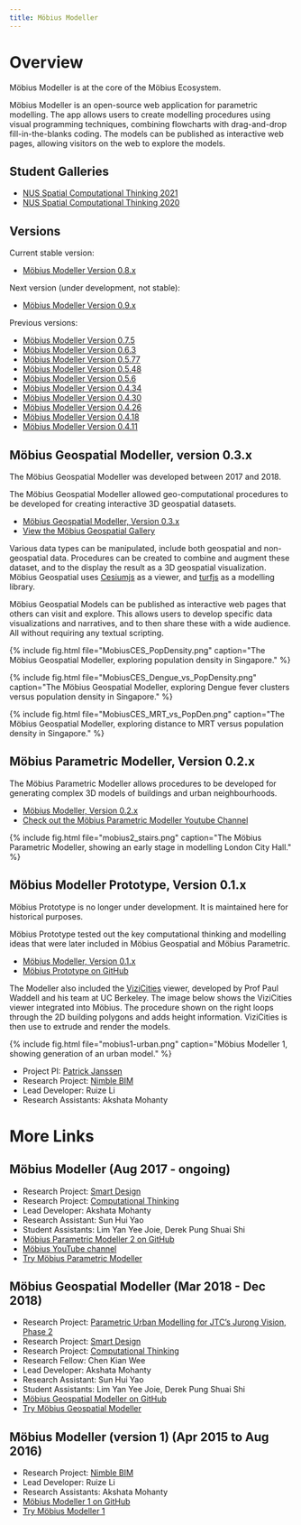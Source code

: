 ```yaml
---
title: Möbius Modeller
---
```

# Overview

Möbius Modeller is at the core of the Möbius Ecosystem. 

Möbius Modeller is an open-source web application for parametric modelling. The app allows users to
create modelling procedures using visual programming techniques, combining flowcharts with
drag-and-drop fill-in-the-blanks coding. The models can be published as interactive web pages,
allowing visitors on the web to explore the models.

## Student Galleries

* [NUS Spatial Computational Thinking 2021](https://design-automation-edu.github.io/AR2524-AY2021-Gallery/)
* [NUS Spatial Computational Thinking 2020](https://design-automation-edu.github.io/AR2524-AY2020-Gallery/)

## Versions

Current stable version:

* [Möbius Modeller Version 0.8.x](http://mobius-08.design-automation.net)

Next version (under development, not stable):

* [Möbius Modeller Version 0.9.x](http://mobius-09.design-automation.net)

Previous versions:

* [Möbius Modeller Version 0.7.5](https://design-automation.github.io/mobius-parametric-modeller-dev-0-7)
* [Möbius Modeller Version 0.6.3](https://design-automation.github.io/mobius-parametric-modeller-dev-0-6)
* [Möbius Modeller Version 0.5.77](https://design-automation.github.io/mobius-parametric-modeller-0-5-77)
* [Möbius Modeller Version 0.5.48](https://design-automation.github.io/mobius-parametric-modeller-0-5-48)
* [Möbius Modeller Version 0.5.6](https://design-automation.github.io/mobius-parametric-modeller-0-5-6)
* [Möbius Modeller Version 0.4.34](https://design-automation.github.io/mobius-parametric-modeller-0-4-34)
* [Möbius Modeller Version 0.4.30](https://design-automation.github.io/mobius-parametric-modeller-0-4-30)
* [Möbius Modeller Version 0.4.26](https://design-automation.github.io/mobius-parametric-modeller-0-4-26)
* [Möbius Modeller Version 0.4.18](https://design-automation.github.io/mobius-parametric-modeller-0-4-18)
* [Möbius Modeller Version 0.4.11](https://design-automation.github.io/mobius-parametric-modeller-0-4-11)

## Möbius Geospatial Modeller, version 0.3.x

The Möbius Geospatial Modeller was developed between 2017 and 2018.

The Möbius Geospatial Modeller allowed geo-computational procedures to be developed for creating
interactive 3D geospatial datasets.

* [Möbius Geospatial Modeller, Version 0.3.x](https://design-automation.github.io/mobius-geospatial/editor)
* [View the Möbius Geospatial Gallery](https://design-automation.github.io/mobius-geospatial/gallery)

Various data types can be manipulated, include both geospatial and non-geospatial data. Procedures
can be created to combine and augment these dataset, and to the display the result as a 3D
geospatial visualization. Möbius Geospatial uses [Cesiumjs](https://cesiumjs.org/) as a viewer, and
[turfjs](http://turfjs.org/) as a modelling library. 

Möbius Geospatial Models can be published as interactive web pages that others can visit and
explore. This allows users to develop specific data visualizations and narratives, and to then share
these with a wide audience. All without requiring any textual scripting.

{% include fig.html file="MobiusCES_PopDensity.png" caption="The Möbius Geospatial Modeller,
exploring population density in Singapore." %}

{% include fig.html file="MobiusCES_Dengue_vs_PopDensity.png" caption="The Möbius Geospatial
Modeller, exploring Dengue fever clusters versus population density in Singapore." %}

{% include fig.html file="MobiusCES_MRT_vs_PopDen.png" caption="The Möbius Geospatial Modeller,
exploring distance to MRT versus population density in Singapore." %}

## Möbius Parametric Modeller, Version 0.2.x

The Möbius Parametric Modeller allows  procedures to be developed for generating complex 3D models
of buildings and urban neighbourhoods. 

* [Möbius Modeller, Version 0.2.x](https://design-automation.github.io/mobius-modeller)
* [Check out the Möbius Parametric Modeller Youtube Channel](https://www.youtube.com/channel/UCNJUnZ7erTrNWnZVjvgE59g)

{% include fig.html file="mobius2_stairs.png" caption="The Möbius Parametric Modeller, showing an
early stage in modelling London City Hall." %}

## Möbius Modeller Prototype, Version 0.1.x

Möbius Prototype is no longer under development. It is maintained here for historical purposes. 

Möbius Prototype tested out the key computational thinking and modelling ideas that were later
included in Möbius Geospatial and Möbius Parametric.

- [Möbius Modeller, Version 0.1.x](https://design-automation.github.io/mobius/)
- [Möbius Prototype on GitHub](https://github.com/design-automation/mobius)

The Modeller also included the [ViziCities](http://ww.vizicities.com/) viewer, developed by Prof
Paul Waddell and his team at UC Berkeley. The image below shows the ViziCities viewer integrated
into Möbius. The procedure shown on the right loops through the 2D building polygons and adds height
information. ViziCities is then use to extrude and render the models. 

{% include fig.html file="mobius1-urban.png" caption="Möbius Modeller 1, showing generation of an
urban model."  %}

- Project PI: [Patrick Janssen](http://patrick.janssen.name/)
- Research Project: [Nimble BIM](https://design-automation.net/projects/nimble_bim.html)
- Lead Developer: Ruize Li
- Research Assistants: Akshata Mohanty

# More Links

## Möbius Modeller (Aug 2017 - ongoing)
- Research Project: [Smart Design](https://design-automation.net/projects/smart_design.html)
- Research Project: [Computational Thinking](https://design-automation.net/projects/comp_think.html)
- Lead Developer: Akshata Mohanty
- Research Assistant: Sun Hui Yao
- Student Assistants: Lim Yan Yee Joie, Derek Pung Shuai Shi
- [Möbius Parametric Modeller 2 on GitHub](https://github.com/phtj/mobius-modeller)
- [Möbius YouTube channel](https://www.youtube.com/channel/UCNJUnZ7erTrNWnZVjvgE59g)
- [Try Möbius Parametric Modeller](https://design-automation.github.io/mobius-modeller/)

## Möbius Geospatial Modeller (Mar 2018 - Dec 2018)
- Research Project: [Parametric Urban Modelling for JTC’s Jurong Vision, Phase 2](https://design-automation.net/projects/jurong_vision_phase2.html)
- Research Project: [Smart Design](https://design-automation.net/projects/smart_design.html)
- Research Project: [Computational Thinking](https://design-automation.net/projects/comp_think.html)
- Research Fellow: Chen Kian Wee
- Lead Developer: Akshata Mohanty
- Research Assistant: Sun Hui Yao
- Student Assistants: Lim Yan Yee Joie, Derek Pung Shuai Shi
- [Möbius Geospatial Modeller on GitHub](https://github.com/design-automation/mobius-cesium)
- [Try Möbius Geospatial Modeller](https://design-automation.github.io/mobius-cesium/editor)

## Möbius Modeller (version 1) (Apr 2015 to Aug 2016)
- Research Project: [Nimble BIM](https://design-automation.net/projects/nimble_bim.html)
- Lead Developer: Ruize Li
- Research Assistants: Akshata Mohanty
- [Möbius Modeller 1 on GitHub](https://github.com/design-automation/mobius)
- [Try Möbius Modeller 1](https://design-automation.github.io/mobius/)


